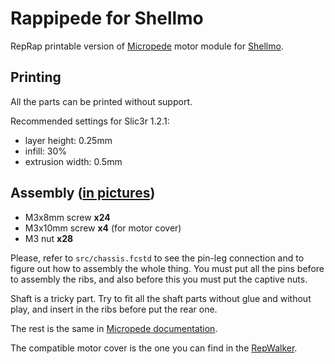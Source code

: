 # Rappipede for Shellmo

RepRap printable version of [Micropede][mpdoc] motor module for [Shellmo][spweb].

[mpdoc]: http://shellmo.org/making-micropede.html
[spweb]: http://shellmo.org/

## Printing

All the parts can be printed without support.

Recommended settings for Slic3r 1.2.1:

* layer height: 0.25mm
* infill: 30%
* extrusion width: 0.5mm

## Assembly ([in pictures][mpagp])

* M3x8mm screw **x24**
* M3x10mm screw **x4** (for motor cover)
* M3 nut **x28**

Please, refer to `src/chassis.fcstd` to see the pin-leg connection and to
figure out how to assembly the whole thing. You must put all the pins before
to assembly the ribs, and also before this you must put the captive nuts.

Shaft is a tricky part. Try to fit all the shaft parts without glue and
without play, and insert in the ribs before put the rear one.

The rest is the same in [Micropede documentation][mpdoc].

The compatible motor cover is the one you can find in the [RepWalker][rwdoc].

[mpagp]: https://plus.google.com/u/0/photos/110257073782155456732/albums/6136100401424545313
[rwdoc]: http://shellmo.org/making-repwalker.html
